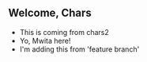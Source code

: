 ## Welcome, Chars

- This is coming from chars2
- Yo, Mwita here!
- I'm adding this from 'feature branch'